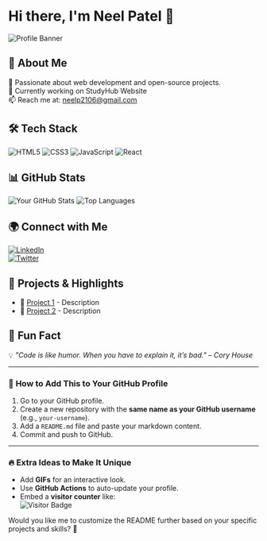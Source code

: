 # Hi there, I'm Neel Patel 👋  

![Profile Banner](https://your-image-link.com/banner.png)

## 🚀 About Me
🎯 Passionate about web development and open-source projects.  
🔭 Currently working on StudyHub Website  
📫 Reach me at: neelp2106@gmail.com  

## 🛠️ Tech Stack
![HTML5](https://img.shields.io/badge/HTML5-333?style=for-the-badge&logo=html5)
![CSS3](https://img.shields.io/badge/CSS3-1572B6?style=for-the-badge&logo=css3)
![JavaScript](https://img.shields.io/badge/JavaScript-F7DF1E?style=for-the-badge&logo=javascript)
![React](https://img.shields.io/badge/React-20232A?style=for-the-badge&logo=react)

## 📊 GitHub Stats
![Your GitHub Stats](https://github-readme-stats.vercel.app/api?username=your-username&show_icons=true&theme=radical)
![Top Languages](https://github-readme-stats.vercel.app/api/top-langs/?username=your-username&layout=compact&theme=radical)

## 🌍 Connect with Me  
[![LinkedIn](https://img.shields.io/badge/LinkedIn-0A66C2?style=for-the-badge&logo=linkedin)](https://www.linkedin.com/in/your-profile/)  
[![Twitter](https://img.shields.io/badge/Twitter-1DA1F2?style=for-the-badge&logo=twitter)](https://twitter.com/your-handle)

## 🎯 Projects & Highlights
- 🌟 [Project 1](https://github.com/your-username/project-1) - Description  
- 🚀 [Project 2](https://github.com/your-username/project-2) - Description  

## 🎉 Fun Fact
💡 *"Code is like humor. When you have to explain it, it’s bad." – Cory House*

---

### 📌 **How to Add This to Your GitHub Profile**
1. Go to your GitHub profile.  
2. Create a new repository with the **same name as your GitHub username** (e.g., `your-username`).  
3. Add a `README.md` file and paste your markdown content.  
4. Commit and push to GitHub.  

---

### 🔥 **Extra Ideas to Make It Unique**
- Add **GIFs** for an interactive look.  
- Use **GitHub Actions** to auto-update your profile.  
- Embed a **visitor counter** like:  
  ![Visitor Badge](https://visitor-badge.glitch.me/badge?page_id=your-username)  

Would you like me to customize the README further based on your specific projects and skills? 🚀
